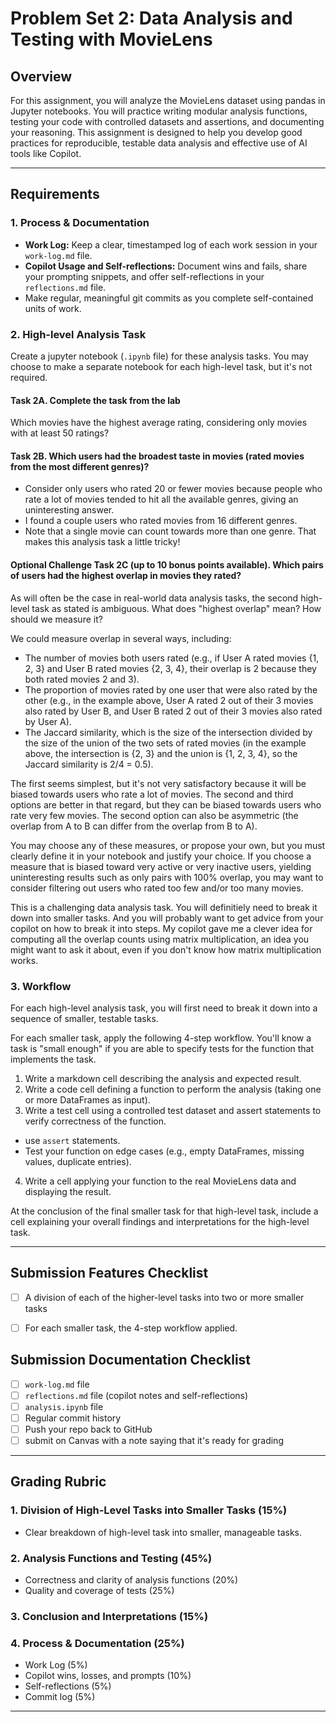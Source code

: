 # Problem Set 2: Data Analysis and Testing with MovieLens

## Overview
For this assignment, you will analyze the MovieLens dataset using pandas in Jupyter notebooks. You will practice writing modular analysis functions, testing your code with controlled datasets and assertions, and documenting your reasoning. This assignment is designed to help you develop good practices for reproducible, testable data analysis and effective use of AI tools like Copilot.

---

## Requirements

### 1. Process & Documentation
- **Work Log:** Keep a clear, timestamped log of each work session in your `work-log.md` file.
- **Copilot Usage and Self-reflections:** Document wins and fails, share your prompting snippets, and offer self-reflections in your `reflections.md` file.
- Make regular, meaningful git commits as you complete self-contained units of work.

### 2. High-level Analysis Task

Create a jupyter notebook (`.ipynb` file) for these analysis tasks. You may choose to make a separate notebook for each high-level task, but it's not required.

#### Task 2A. Complete the task from the lab

Which movies have the highest average rating, considering only movies with at least 50 ratings?

#### Task 2B. Which users had the broadest taste in movies (rated movies from the most different genres)? 
- Consider only users who rated 20 or fewer movies because people who rate a lot of movies tended to hit all the available genres, giving an uninteresting answer.
- I found a couple users who rated movies from 16 different genres.
- Note that a single movie can count towards more than one genre. That makes this analysis task a little tricky!

#### Optional Challenge Task 2C (up to 10 bonus points available). Which pairs of users had the highest overlap in movies they rated? 

As will often be the case in real-world data analysis tasks, the second high-level task as stated is ambiguous. What does "highest overlap" mean? How should we measure it?

We could measure overlap in several ways, including:
- The number of movies both users rated (e.g., if User A rated movies {1, 2, 3} and User B rated movies {2, 3, 4}, their overlap is 2 because they both rated movies 2 and 3).
- The proportion of movies rated by one user that were also rated by the other (e.g., in the example above, User A rated 2 out of their 3 movies also rated by User B, and User B rated 2 out of their 3 movies also rated by User A).
- The Jaccard similarity, which is the size of the intersection divided by the size of the union of the two sets of rated movies (in the example above, the intersection is {2, 3} and the union is {1, 2, 3, 4}, so the Jaccard similarity is 2/4 = 0.5).

The first seems simplest, but it's not very satisfactory because it will be biased towards users who rate a lot of movies. The second and third options are better in that regard, but they can be biased towards users who rate very few movies. The second option can also be asymmetric (the overlap from A to B can differ from the overlap from B to A).

You may choose any of these measures, or propose your own, but you must clearly define it in your notebook and justify your choice. If you choose a measure that is biased toward very active or very inactive users, yielding uninteresting results such as only pairs with 100% overlap, you may want to consider filtering out users who rated too few and/or too many movies.

This is a challenging data analysis task. You will definitiely need to break it down into smaller tasks. And you will probably want to get advice from your copilot on how to break it into steps. My copilot gave me a clever idea for computing all the overlap counts using matrix multiplication, an idea you might want to ask it about, even if you don't know how matrix multiplication works.

### 3. Workflow
For each high-level analysis task, you will first need to break it down into a sequence of smaller, testable tasks. 

For each smaller task, apply the following 4-step workflow. You'll know a task is "small enough" if you are able to specify tests for the function that implements the task.
1. Write a markdown cell describing the analysis and expected result.
2. Write a code cell defining a function to perform the analysis (taking one or more DataFrames as input).
3. Write a test cell using a controlled test dataset and assert statements to verify correctness of the function.
- use `assert` statements.
- Test your function on edge cases (e.g., empty DataFrames, missing values, duplicate entries).
4. Write a cell applying your function to the real MovieLens data and displaying the result.

At the conclusion of the final smaller task for that high-level task, include a cell explaining your overall findings and interpretations for the high-level task.

---

## Submission Features Checklist
- [ ] A division of each of the higher-level tasks into two or more smaller tasks
- [ ] For each smaller task, the 4-step workflow applied.


## Submission Documentation Checklist
- [ ] `work-log.md` file
- [ ] `reflections.md` file (copilot notes and self-reflections)
- [ ] `analysis.ipynb` file
- [ ] Regular commit history
- [ ] Push your repo back to GitHub
- [ ] submit on Canvas with a note saying that it's ready for grading

---

## Grading Rubric

### 1. Division of High-Level Tasks into Smaller Tasks (15%)
- Clear breakdown of high-level task into smaller, manageable tasks.

### 2. Analysis Functions and Testing (45%)
- Correctness and clarity of analysis functions (20%)
- Quality and coverage of tests (25%)

### 3. Conclusion and Interpretations (15%)

### 4. Process & Documentation (25%)
- Work Log (5%)
- Copilot wins, losses, and prompts (10%)
- Self-reflections (5%)
- Commit log (5%)


---
